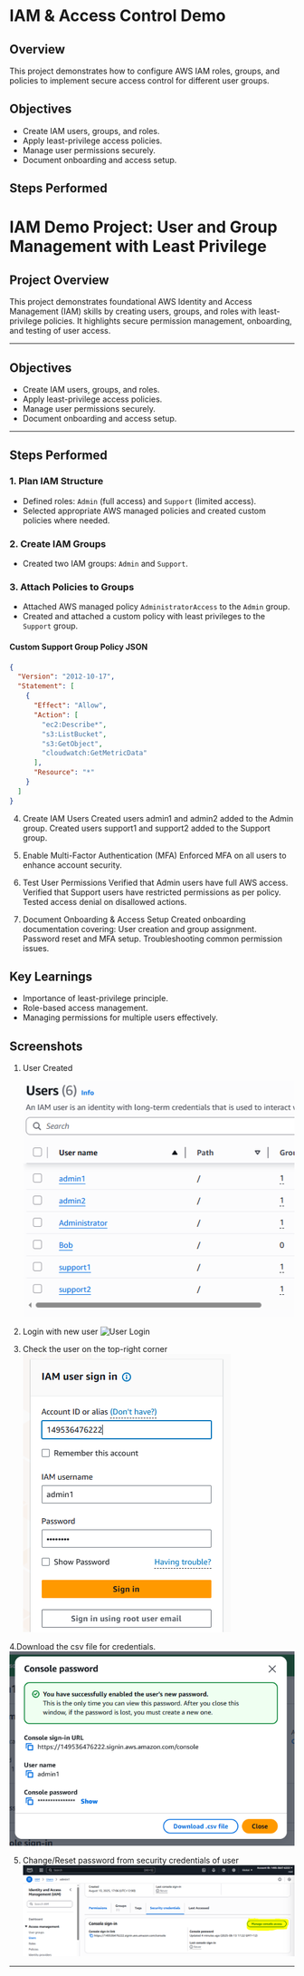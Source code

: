 # IAM & Access Control Demo

## Overview
This project demonstrates how to configure AWS IAM roles, groups, and policies to implement secure access control for different user groups.

## Objectives
- Create IAM users, groups, and roles.
- Apply least-privilege access policies.
- Manage user permissions securely.
- Document onboarding and access setup.

## Steps Performed
# IAM Demo Project: User and Group Management with Least Privilege

## Project Overview
This project demonstrates foundational AWS Identity and Access Management (IAM) skills by creating users, groups, and roles with least-privilege policies. It highlights secure permission management, onboarding, and testing of user access.

---

## Objectives
- Create IAM users, groups, and roles.
- Apply least-privilege access policies.
- Manage user permissions securely.
- Document onboarding and access setup.

---

## Steps Performed

### 1. Plan IAM Structure
- Defined roles: `Admin` (full access) and `Support` (limited access).
- Selected appropriate AWS managed policies and created custom policies where needed.

### 2. Create IAM Groups
- Created two IAM groups: `Admin` and `Support`.

### 3. Attach Policies to Groups
- Attached AWS managed policy `AdministratorAccess` to the `Admin` group.
- Created and attached a custom policy with least privileges to the `Support` group.

#### Custom Support Group Policy JSON

```json
{
  "Version": "2012-10-17",
  "Statement": [
    {
      "Effect": "Allow",
      "Action": [
        "ec2:Describe*",
        "s3:ListBucket",
        "s3:GetObject",
        "cloudwatch:GetMetricData"
      ],
      "Resource": "*"
    }
  ]
}
```
4. Create IAM Users
Created users admin1 and admin2 added to the Admin group.
Created users support1 and support2 added to the Support group.
5. Enable Multi-Factor Authentication (MFA)
Enforced MFA on all users to enhance account security.

6. Test User Permissions
Verified that Admin users have full AWS access.
Verified that Support users have restricted permissions as per policy.
Tested access denial on disallowed actions.
7. Document Onboarding & Access Setup
Created onboarding documentation covering:
User creation and group assignment.
Password reset and MFA setup.
Troubleshooting common permission issues.

## Key Learnings
- Importance of least-privilege principle.
- Role-based access management.
- Managing permissions for multiple users effectively.

## Screenshots

1. User Created
   
    ![Users Created](/projects/iam-demo/Users.PNG)

2. Login with new user
![User Login](/projects/iam-demo/userloginAndPerissions.PNG)

3. Check the user on the top-right corner 
![User Access](/projects/iam-demo/UserAccess.PNG)

4.Download the csv file for credentials.
![User Password ](/projects/iam-demo/userpassword.PNG)

5. Change/Reset password from security credentials of user
![User Password Reset ](/projects/iam-demo/PwdReset.PNG)

---

